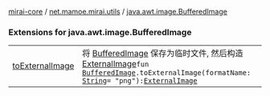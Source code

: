 [mirai-core](../../index.md) / [net.mamoe.mirai.utils](../index.md) / [java.awt.image.BufferedImage](./index.md)

### Extensions for java.awt.image.BufferedImage
|||
|:----------------------------------------------------------------------------------------|:---------------------------------------------------------------------------------------------------------------------------------------------------------------------------------------------------------|
| [toExternalImage](to-external-image.md) | 将 [BufferedImage](https://docs.oracle.com/javase/6/docs/api/java/awt/image/BufferedImage.html) 保存为临时文件, 然后构造 [ExternalImage](../-external-image/index.md)`fun `[`BufferedImage`](https://docs.oracle.com/javase/6/docs/api/java/awt/image/BufferedImage.html)`.toExternalImage(formatName: `[`String`](https://kotlinlang.org/api/latest/jvm/stdlib/kotlin/-string/index.html)` = "png"): `[`ExternalImage`](../-external-image/index.md) |

